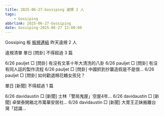 ```yaml
---
title: 2025-06-27-Gossiping 違規 2 人
tags:
    - Gossiping
abbrlink: 2025-06-27-Gossiping
date: Gossiping-2025-06-27 12:00:00
---
```

Gossiping 板 [板規連結](https://www.ptt.cc/bbs/Gossiping/M.1637425085.A.07D.html)
昨天違規 2 人
<!-- more -->

違規清單
單日 [問卦] 不得超過 3 篇

6/26 pauljet □ [問卦] 有沒有文革十年大清洗的八卦
6/26 pauljet □ [問卦] 有沒有同人誌的製作流程
6/26 pauljet □ [問卦] 中國抓到抄襲造假是不是很…
6/26 pauljet □ [問卦] 如何勸退棉花糖女孩兒？

單日 [新聞] 不得超過 1 篇

6/26 davidaustin □ [新聞] 士林「警局鬼屋」空屋4年…
6/26 davidaustin □ [新聞] 卓榮泰開箱北市萬華安居社…
6/26 davidaustin □ [新聞] 大胃王正妹搬離台灣「認識…